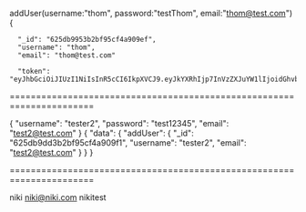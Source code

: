   addUser(username:"thom", password:"testThom", email:"thom@test.com") {

      "_id": "625db9953b2bf95cf4a909ef",
      "username": "thom",
      "email": "thom@test.com"

      "token": "eyJhbGciOiJIUzI1NiIsInR5cCI6IkpXVCJ9.eyJkYXRhIjp7InVzZXJuYW1lIjoidGhvbSIsImVtYWlsIjoidGhvbUB0ZXN0LmNvbSIsIl9pZCI6IjYyNWRiOTk1M2IyYmY5NWNmNGE5MDllZiJ9LCJpYXQiOjE2NTAzMTEwODUsImV4cCI6MTY1MDMxODI4NX0.45UHkpRtpQJQEto6xXQJKA4lFvOAjaWBUkFThXUheYU"

======================================================================

{
  "username": "tester2",
  "password": "test12345",
  "email": "test2@test.com"
}
{
  "data": {
    "addUser": {
      "_id": "625db9dd3b2bf95cf4a909f1",
      "username": "tester2",
      "email": "test2@test.com"
    }
  }
}

======================================================================

niki
niki@niki.com
nikitest